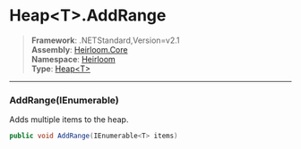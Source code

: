 # Heap\<T>.AddRange

> **Framework**: .NETStandard,Version=v2.1  
> **Assembly**: [Heirloom.Core][0]  
> **Namespace**: [Heirloom][0]  
> **Type**: [Heap\<T>][1]  

--------------------------------------------------------------------------------

### AddRange(IEnumerable<T>)

Adds multiple items to the heap.

```cs
public void AddRange(IEnumerable<T> items)
```

[0]: ..\Heirloom.Core.md
[1]: Heirloom.Heap[T].md
